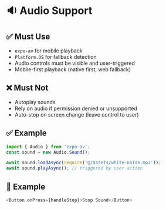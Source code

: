 # 🔉 Audio Support

## ✅ Must Use
- `expo-av` for mobile playback
- `Platform.OS` for fallback detection
- Audio controls must be visible and user-triggered
- Mobile-first playback (native first, web fallback)

## ❌ Must Not
- Autoplay sounds
- Rely on audio if permission denied or unsupported
- Auto-stop on screen change (leave control to user)

## ✅ Example
```ts
import { Audio } from 'expo-av';
const sound = new Audio.Sound();

await sound.loadAsync(require('@/assets/white-noise.mp3'));
await sound.playAsync(); // triggered by user action
```

## 📌 Example
```ts
<Button onPress={handleStop}>Stop Sound</Button>
```
